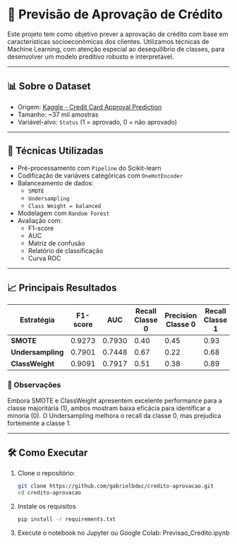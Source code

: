 # 🏦 Previsão de Aprovação de Crédito

Este projeto tem como objetivo prever a aprovação de crédito com base em características socioeconômicas dos clientes. Utilizamos técnicas de Machine Learning, com atenção especial ao desequilíbrio de classes, para desenvolver um modelo preditivo robusto e interpretável.

---

## 📊 Sobre o Dataset

- Origem: [Kaggle - Credit Card Approval Prediction](https://www.kaggle.com/datasets/rikdifos/credit-card-approval-prediction)
- Tamanho: ~37 mil amostras
- Variável-alvo: `Status` (1 = aprovado, 0 = não aprovado)

---

## 🧠 Técnicas Utilizadas

- Pré-processamento com `Pipeline` do Scikit-learn
- Codificação de variáveis categóricas com `OneHotEncoder`
- Balanceamento de dados:
  - `SMOTE`
  - `Undersampling`
  - `Class Weight = balanced`
- Modelagem com `Random Forest`
- Avaliação com:
  - F1-score
  - AUC
  - Matriz de confusão
  - Relatório de classificação
  - Curva ROC

---

## 📈 Principais Resultados

| Estratégia        | F1-score | AUC   | Recall Classe 0 | Precision Classe 0 | Recall Classe 1 | Precision Classe 1 |
|-------------------|----------|-------|------------------|---------------------|------------------|---------------------|
| **SMOTE**         | 0.9273   | 0.7930 | 0.40             | 0.45                | 0.93             | 0.92                |
| **Undersampling** | 0.7901   | 0.7448 | 0.67             | 0.22                | 0.68             | 0.94                |
| **ClassWeight**   | 0.9091   | 0.7917 | 0.51             | 0.38                | 0.89             | 0.93                |

### 📌 Observações

Embora SMOTE e ClassWeight apresentem excelente performance para a classe majoritária (1), ambos mostram baixa eficácia para identificar a minoria (0). O Undersampling melhora o recall da classe 0, mas prejudica fortemente a classe 1.

---

## 🛠️ Como Executar

1. Clone o repositório:
   ```bash
   git clone https://github.com/gabrielbdoc/credito-aprovacao.git
   cd credito-aprovacao
   ```
2. Instale os requisitos
   ```bash
   pip install -r requirements.txt
   ```
3. Execute o notebook no Jupyter ou Google Colab:
   Previsao_Credito.ipynb
